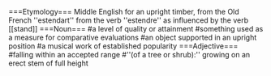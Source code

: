 ===Etymology===
Middle English for an upright timber, from the Old French ''estendart'' from the verb ''estendre'' as influenced by the verb [[stand]]
===Noun===
#a level of quality or attainment
#something used as a measure for comparative evaluations
#an object supported in an upright position
#a musical work of established popularity
===Adjective===
#falling within an accepted range
#''(of a tree or shrub):'' growing on an erect stem of full height